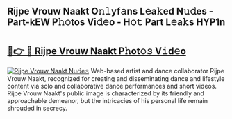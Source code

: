 ## Rijpe Vrouw Naakt O𝚗𝚕yf𝚊ns L𝚎a𝚔ed N𝚞𝚍es - Part-kEW P𝚑𝚘tos Vi𝚍𝚎o - H𝚘𝚝 Part L𝚎a𝚔s HYP1n

# <h2><a href="http://kf53bgu.oniu.top/?m=Rijpe+Vrouw+Naakt">🔗👉 🔴 Rijpe Vrouw Naakt P𝚑ot𝚘𝚜 V𝚒d𝚎o</a></h2>

[![Rijpe Vrouw Naakt Nu𝚍e𝚜](https://i.imgur.com/0qMVB7G.gif)](http://kf53bgu.oniu.top/?m=Rijpe+Vrouw+Naakt)
Web-based artist and dance collaborator Rijpe Vrouw Naakt, recognized for creating and disseminating dance and lifestyle content via solo and collaborative dance performances and short videos. Rijpe Vrouw Naakt's public image is characterized by its friendly and approachable demeanor, but the intricacies of his personal life remain shrouded in secrecy.  
